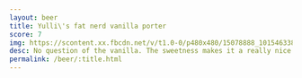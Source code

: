 ```yaml
---
layout: beer
title: Yulli\'s fat nerd vanilla porter
score: 7
img: https://scontent.xx.fbcdn.net/v/t1.0-0/p480x480/15078888_10154633844908745_7841479986973542187_n.jpg?oh=54311b5eab0bf68c59205a4b5c0ee793&oe=58BE67A6
desc: No question of the vanilla. The sweetness makes it a really nice porter but by the end of a pint it felt like a bit much. Would only recommend ordering a middy
permalink: /beer/:title.html
---
```

